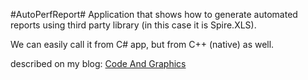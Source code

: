 #AutoPerfReport#
Application that shows how to generate automated reports using third party library (in this case it is Spire.XLS).

We can easily call it from C# app, but from C++ (native) as well.

described on my blog: [Code And Graphics](http://www.bfilipek.com)